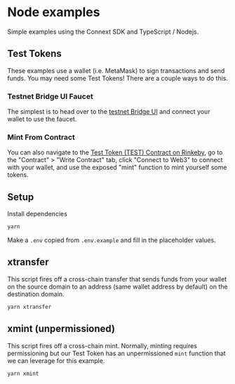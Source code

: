 # Node examples

Simple examples using the Connext SDK and TypeScript / Nodejs.

## Test Tokens

These examples use a wallet (i.e. MetaMask) to sign transactions and send funds. You may need some Test Tokens! There are a couple ways to do this.

### Testnet Bridge UI Faucet
The simplest is to head over to the [testnet Bridge UI](https://amarok-testnet.coinhippo.io/) and connect your wallet to use the faucet.

### Mint From Contract
You can also navigate to the [Test Token (TEST) Contract on Rinkeby](https://rinkeby.etherscan.io/address/0x3FFc03F05D1869f493c7dbf913E636C6280e0ff9#writeContract), go to the "Contract" > "Write Contract" tab, click "Connect to Web3" to connect with your wallet, and use the exposed "mint" function to mint yourself some tokens.

## Setup

Install dependencies

```bash
yarn
```

Make a `.env` copied from `.env.example` and fill in the placeholder values.

## xtransfer

This script fires off a cross-chain transfer that sends funds from your wallet on the source domain to an address (same wallet address by default) on the destination domain.

```bash
yarn xtransfer
```

## xmint (unpermissioned)

This script fires off a cross-chain mint. Normally, minting requires permissioning but our Test Token has an unpermissioned `mint` function that we can leverage for this example.

```bash
yarn xmint
```
